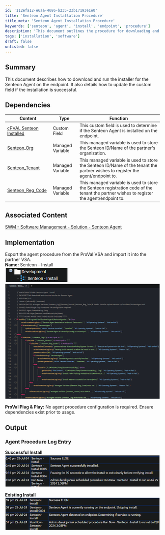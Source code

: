 ```yaml
---
id: '112efa12-e6aa-4086-b235-23b17193e1e0'
title: 'Senteon Agent Installation Procedure'
title_meta: 'Senteon Agent Installation Procedure'
keywords: ['senteon', 'agent', 'install', 'endpoint', 'procedure']
description: 'This document outlines the procedure for downloading and installing the Senteon Agent on endpoints. It includes details on dependencies, implementation steps, and expected output upon successful installation.'
tags: ['installation', 'software']
draft: false
unlisted: false
---
```


## Summary

This document describes how to download and run the installer for the Senteon Agent on the endpoint. It also details how to update the custom field if the installation is successful.

## Dependencies

| Content | Type | Function |
|---------|------|----------|
| [cPVAL Senteon Installed](<../../unsorted/SWM - Software Management - Custom Field - cPVAL Senteon Installed.md>) | Custom Field | This custom field is used to determine if the Senteon Agent is installed on the endpoint. |
| [Senteon_Org](<../variables/Senteon_Org.md>) | Managed Variable | This managed variable is used to store the Senteon ID/Name of the partner's organization. |
| [Senteon_Tenant](<../variables/Senteon_Tenant.md>) | Managed Variable | This managed variable is used to store the Senteon ID/Name of the tenant the partner wishes to register the agent/endpoint to. |
| [Senteon_Reg_Code](<../variables/Senteon_Reg_Code.md>) | Managed Variable | This managed variable is used to store the Senteon registration code of the tenant the partner wishes to register the agent/endpoint to. |

## Associated Content

[SWM - Software Management - Solution - Senteon Agent](<../../solutions/Senteon Agent.md>)

## Implementation

Export the agent procedure from the ProVal VSA and import it into the partner VSA.  
**Name:** Senteon - Install  
![Image](../../../static/img/Senteon---Install/image_1.png)  
![Image](../../../static/img/Senteon---Install/image_2.png)  

**ProVal Plug & Play:** No agent procedure configuration is required. Ensure dependencies exist prior to usage.

## Output

### Agent Procedure Log Entry

**Successful Install**  
![Image](../../../static/img/Senteon---Install/image_3.png)  

**Existing Install**  
![Image](../../../static/img/Senteon---Install/image_4.png)  
